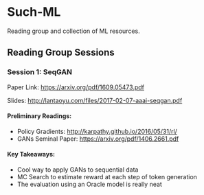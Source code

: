 # Such-ML
Reading group and collection of ML resources.

## Reading Group Sessions
### Session 1: SeqGAN
Paper Link: https://arxiv.org/pdf/1609.05473.pdf 

Slides: http://lantaoyu.com/files/2017-02-07-aaai-seqgan.pdf

#### Preliminary Readings: 
* Policy Gradients: http://karpathy.github.io/2016/05/31/rl/
* GANs Seminal Paper: https://arxiv.org/pdf/1406.2661.pdf

#### Key Takeaways:
* Cool way to apply GANs to sequential data
* MC Search to estimate reward at each step of token generation
* The evaluation using an Oracle model is really neat
